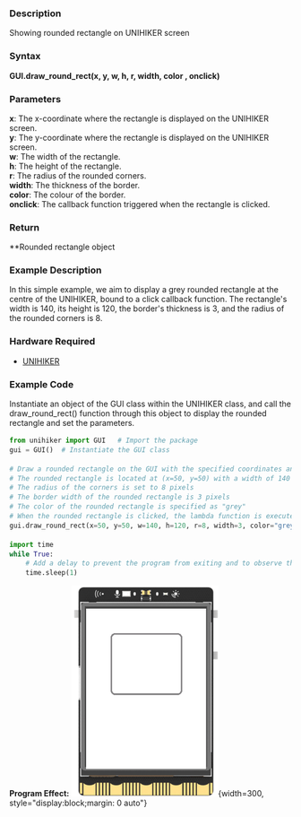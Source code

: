 ### Description
Showing rounded rectangle on UNIHIKER screen
### Syntax
**GUI.draw_round_rect(x, y, w, h, r, width, color , onclick)**
### Parameters
**x**:  The x-coordinate where the rectangle is displayed on the UNIHIKER screen.  
**y**:  The y-coordinate where the rectangle is displayed on the UNIHIKER screen.  
**w**:  The width of the rectangle.  
**h**:  The height of the rectangle.  
**r**:   The radius of the rounded corners.  
**width**:  The thickness of the border.  
**color**:  The colour of the border.  
**onclick**:  The callback function triggered when the rectangle is clicked.  
### Return
**Rounded rectangle object
### Example Description
In this simple example, we aim to display a grey rounded rectangle at the centre of the UNIHIKER, bound to a click callback function. The rectangle's width is 140, its height is 120, the border's thickness is 3, and the radius of the rounded corners is 8.
### Hardware Required

- [UNIHIKER](https://www.dfrobot.com/product-2691.html)
### Example Code
Instantiate an object of the GUI class within the UNIHIKER class, and call the draw_round_rect() function through this object to display the rounded rectangle and set the parameters.
```python
from unihiker import GUI   # Import the package
gui = GUI()  # Instantiate the GUI class

# Draw a rounded rectangle on the GUI with the specified coordinates and parameters
# The rounded rectangle is located at (x=50, y=50) with a width of 140 pixels and a height of 120 pixels
# The radius of the corners is set to 8 pixels
# The border width of the rounded rectangle is 3 pixels
# The color of the rounded rectangle is specified as "grey"
# When the rounded rectangle is clicked, the lambda function is executed, which prints "round rect clicked" to the console
gui.draw_round_rect(x=50, y=50, w=140, h=120, r=8, width=3, color="grey", onclick=lambda: print("round rect clicked"))

import time
while True:
    # Add a delay to prevent the program from exiting and to observe the effects
    time.sleep(1)
```
**Program Effect:**
![image.png](img/4.draw_round_rect()/1719482415253-c865fe29-0d90-4e7f-872d-206ad13c87fe.png){width=300, style="display:block;margin: 0 auto"}
